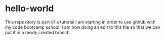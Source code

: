 # hello-world
This repository is part of a tutorial I am starting in order to use github with my code bootcamp school.
I am now doing an edit to this file so that we can put it in a newly created branch.
